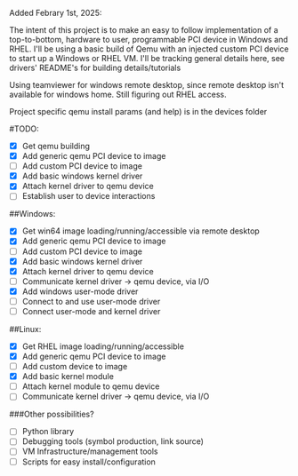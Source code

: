 Added Febrary 1st, 2025:

The intent of this project is to make an easy to follow implementation of a top-to-bottom, hardware to user, programmable PCI device in Windows and RHEL. I'll be using a basic build of Qemu with an injected custom PCI device to start up a Windows or RHEL VM.  I'll be tracking general details here, see drivers' README's for building details/tutorials

Using teamviewer for windows remote desktop, since remote desktop isn't available for windows home. Still figuring out RHEL access. 

Project specific qemu install params (and help) is in the devices folder

#TODO:

* [x] Get qemu building 
* [x] Add generic qemu PCI device to image
* [ ] Add custom PCI device to image
* [x] Add basic windows kernel driver
* [x] Attach kernel driver to qemu device
* [ ] Establish user to device interactions

##Windows:
* [x] Get win64 image loading/running/accessible via remote desktop
* [x] Add generic qemu PCI device to image
* [ ] Add custom PCI device to image
* [x] Add basic windows kernel driver
* [x] Attach kernel driver to qemu device
* [ ] Communicate kernel driver -> qemu device, via I/O
* [x] Add windows user-mode driver
* [ ] Connect to and use user-mode driver
* [ ] Connect user-mode and kernel driver

##Linux: 
* [x] Get RHEL image loading/running/accessible
* [x] Add generic qemu PCI device to image
* [ ] Add custom device to image
* [x] Add basic kernel module
* [ ] Attach kernel module to qemu device
* [ ] Communicate kernel driver -> qemu device, via I/O

###Other possibilities?
* [ ] Python library
* [ ] Debugging tools (symbol production, link source)
* [ ] VM Infrastructure/management tools
* [ ] Scripts for easy install/configuration
